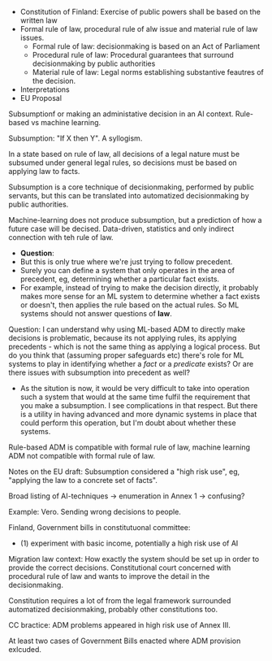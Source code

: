 - Constitution of Finland: Exercise of public powers shall be based on the written law
- Formal rule of law, procedural rule of alw issue and material rule of law issues.
	- Formal rule of law: decisionmaking is based on an Act of Parliament
	- Procedural rule of law: Procedural guarantees that surround decisionmaking by public authorities
	- Material rule of law: Legal norms establishing substantive feautres of the decision.
- Interpretations
- EU Proposal



Subsumptionf or making an administative decision in an AI context. Rule-based vs machine learning.

Subsumption: "If X then Y". A syllogism.

In a state based on rule of law, all decisions of a legal nature must be subsumed under general legal rules, so decisions must be based on applying law to facts.

Subsumption is a core technique of decisionmaking, performed by public servants, but this can be translated into automatized decisionmaking by public authorities.

Machine-learning does not produce subsumption, but a prediction of how a future case will be decised. Data-driven, statistics and only indirect connection with teh rule of law.
 - **Question**:
 - But this is only true where we're just trying to follow precedent.
 - Surely you can define a system that only operates in the area of precedent, eg, determining whether a particular fact exists.
 - For example, instead of trying to make the decision directly, it probably makes more sense for an ML system to determine whether a fact exists or doesn't, then applies the rule based on the actual rules. So ML systems should not answer questions of **law**.


Question: I can understand why using ML-based ADM to directly make decisions is problematic, because its not applying rules, its applying precedents - which is not the same thing as applying a logical process. But do you think that (assuming proper safeguards etc) there's role for ML systems to play in identifying whether a *fact* or a *predicate* exists? Or are there issues with subsumption into precedent as well?

 - As the sitution is now, it would be very difficult to take into operation such a system that would at the same time fulfil the requirement that you make a subsumption. I see complications in that respect. But there is a utility in having advanced and more dynamic systems in place that could perform this operation, but I'm doubt about whether these systems.





Rule-based ADM is compatible with formal rule of law, machine learning ADM not compatible with formal rule of law.

Notes on the EU draft: Subsumption considered a "high risk use", eg, "applying the law to a concrete set of facts".

Broad listing of AI-techniques -> enumeration in Annex 1 -> confusing?

Example: Vero. Sending wrong decisions to people.


Finland, Government bills in constitutuonal committee:
 - (1) experiment with basic income, potentially a high risk use of AI

Migration law context: How exactly the system should be set up in order to provide the correct decisions. Constitutional court concerned with procedural rule of law and wants to improve the detail in the decisionmaking.

Constitution requires a lot of from the legal framework surrounded automatized decisionmaking, probably other constitutions too.

CC bractice: ADM problems appeared in high risk use of Annex III.

At least two cases of Government Bills enacted where ADM provision exlcuded.


